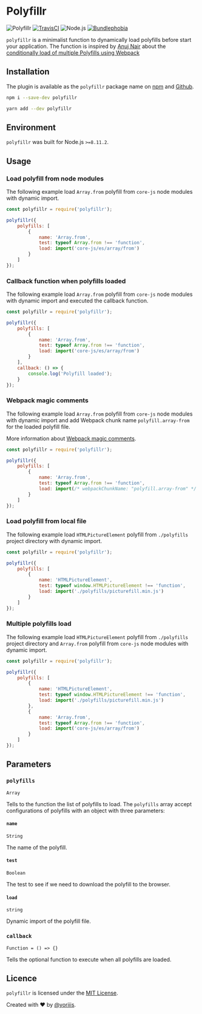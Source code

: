 # Polyfillr

![Polyfillr](https://img.shields.io/badge/polyfillr-v1.0.0-546e7a.svg?style=for-the-badge) [![TravisCI](https://img.shields.io/travis/com/yoriiis/polyfillr/master?style=for-the-badge)](https://travis-ci.com/yoriiis/polyfillr) ![Node.js](https://img.shields.io/node/v/polyfillr?style=for-the-badge) [![Bundlephobia](https://img.shields.io/bundlephobia/minzip/polyfillr?style=for-the-badge)](https://bundlephobia.com/result?p=polyfillr@latest)

`polyfillr` is a minimalist function to dynamically load polyfills before start your application. The function is inspired by [Anuj Nair](https://github.com/AnujRNair/) about the [conditionally load of multiple Polyfills using Webpack](https://anujnair.com/blog/13-conditionally-load-multiple-polyfills-using-webpack-promises-and-code-splitting)

## Installation

The plugin is available as the `polyfillr` package name on [npm](https://www.npmjs.com/package/polyfillr) and [Github](https://github.com/yoriiis/polyfillr).

```bash
npm i --save-dev polyfillr
```

```bash
yarn add --dev polyfillr
```

## Environment

`polyfillr` was built for Node.js `>=8.11.2`.

## Usage

### Load polyfill from node modules

The following example load `Array.from` polyfill from `core-js` node modules with dynamic import.

```javascript
const polyfillr = require('polyfillr');

polyfillr({
    polyfills: [
        {
            name: 'Array.from',
            test: typeof Array.from !== 'function',
            load: import('core-js/es/array/from')
        }
    ]
});
```

### Callback function when polyfills loaded

The following example load `Array.from` polyfill from `core-js` node modules with dynamic import and executed the callback function.

```javascript
const polyfillr = require('polyfillr');

polyfillr({
    polyfills: [
        {
            name: 'Array.from',
            test: typeof Array.from !== 'function',
            load: import('core-js/es/array/from')
        }
    ],
    callback: () => {
        console.log('Polyfill loaded');
    }
});
```

### Webpack magic comments

The following example load `Array.from` polyfill from `core-js` node modules with dynamic import and add Webpack chunk name `polyfill.array-from` for the loaded polyfill file.

More information about [Webpack magic comments](https://webpack.js.org/api/module-methods/#magic-comments).

```javascript
const polyfillr = require('polyfillr');

polyfillr({
    polyfills: [
        {
            name: 'Array.from',
            test: typeof Array.from !== 'function',
            load: import(/* webpackChunkName: "polyfill.array-from" */ 'core-js/es/array/from')
        }
    ]
});
```

### Load polyfill from local file

The following example load `HTMLPictureElement` polyfill from `./polyfills` project directory with dynamic import.

```javascript
const polyfillr = require('polyfillr');

polyfillr({
    polyfills: [
        {
            name: 'HTMLPictureElement',
            test: typeof window.HTMLPictureElement !== 'function',
            load: import('./polyfills/picturefill.min.js')
        }
    ]
});
```

### Multiple polyfills load

The following example load `HTMLPictureElement` polyfill from `./polyfills` project directory and `Array.from` polyfill from `core-js` node modules with dynamic import.

```javascript
const polyfillr = require('polyfillr');

polyfillr({
    polyfills: [
        {
            name: 'HTMLPictureElement',
            test: typeof window.HTMLPictureElement !== 'function',
            load: import('./polyfills/picturefill.min.js')
        },
        {
            name: 'Array.from',
            test: typeof Array.from !== 'function',
            load: import('core-js/es/array/from')
        }
    ]
});
```

## Parameters

### `polyfills`

`Array`

Tells to the function the list of polyfills to load. The `polyfills` array accept configurations of polyfills with an object with three parameters:

#### `name`

`String`

The name of the polyfill.

#### `test`

`Boolean`

The test to see if we need to download the polyfill to the browser.

#### `load`

`string`

Dynamic import of the polyfill file.

### `callback`

`Function = () => {}`

Tells the optional function to execute when all polyfills are loaded.

## Licence

`polyfillr` is licensed under the [MIT License](http://opensource.org/licenses/MIT).

Created with ♥ by [@yoriiis](http://github.com/yoriiis).

